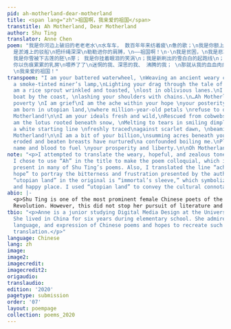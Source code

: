 ```yaml
---
pid: ah-motherland-dear-motherland
title: <span lang="zh">祖国啊，我亲爱的祖国</span>
transtitle: Ah Motherland, Dear Motherland
author: Shu Ting
translator: Anne Chen
poem: "我是你河边上破旧的⽼老老⽔\n水⻋车， 数百年年来纺着疲\n惫的歌；\n我是你额上熏⿊黑的矿灯，\n照你在历史的隧洞洞⾥里里蜗⾏行行摸索\n我是⼲干瘪的稻穗，是失修的路路\n基；
  是淤滩上的驳船\n把纤绳深深\n勒勒进你的肩膊，\n——祖国啊！\n·\n我是贫困，\n我是悲哀。\n我是你祖祖辈辈\n痛苦的希望啊， \n是“⻜飞天”袖间\n千百年年未落到地⾯面的花朵，\n——祖国啊！\n·\n我是你簇新的理理想，\n刚从神话的蛛⽹网⾥里里挣\n脱；
  我是你雪被下古莲的胚\n芽； 我是你挂着眼泪的笑涡\n；我是新刷出的雪⽩白的起跑线\n； 是绯红的黎明\n正在喷薄；\n—— 祖国啊！\n·\n我是你的⼗十亿分之⼀一，\n是你九百六⼗十万平⽅方的总\n和；
  你以伤痕累累的乳房\n喂养了了\n迷惘的我、深思的我、 沸腾的我； \n那就从我的⾎血⾁肉之躯上\n去取得\n你的富饶、你的荣光、你的⾃自由；\n—— 祖国啊，
  \n我亲爱的祖国！"
transpoem: "I am your battered waterwheel, \nWeaving an ancient weary chime.\nI am
  a smoke-tinted miner’s lamp,\nLighting your drag through the tale of time.\n\nI
  am a rice sprout wrinkled and toasted, \nlost in oblivious lanes.\nI am an untamed
  boat by the coast, \nlashing your shoulders with chains.\n…Ah Motherland!\n\nI am
  poverty \nI am grief\nI am the ache within your hope \nyour posterity yet ancestry.\nI
  am born in utopian land,\nwhere million-year-old petals \nrefuse to drop from trees.\n…Ah
  Motherland!\n\nI am your ideals fresh and wild,\nRescued from cobwebs you have fabled.\nI
  am the lotus rooted beneath snow, \nMelting to tears in smiling dimples.\n\nI am
  a white starting line \nfreshly traced\nagainst scarlet dawn, \nbeaming gold rays.\n…Ah
  Motherland!\n\nI am a bit of your billion,\nsumming acres beneath your feet.\nYour
  eroded and beaten breasts have nurtured\na confounded boiling me.\nPlease take my
  name and blood to fuel \nyour prosperity and liberty.\n\nOh Motherland… \nDear Motherland!\n"
note: "<p>I attempted to translate the weary, hopeful, and zealous tone of the poem.
  I chose to use “Ah” in the title to make the poem colloquial, which is a quality
  present in many of Shu Ting’s poems. Also, I translated the line “ache within your
  hope” to portray the bitterness and frustration presented by the author. The phrase
  “utopian land” in the original is “immortal’s sleeve,” which symbolizes an idealistic
  and happy place. I used “utopian land” to convey the cultural connotation.</p>"
abio: |-
  <p>Shu Ting is one of the most prominent female Chinese poets of the twentieth century. At the age of seventeen, she was sent to work in the countryside during the Cultural
  Revolution. However, this did not stop her pursuit of literature and poetry. In the early 1980s, she was regarded as the leading female representative of the Misty Poets, who reacted against the restrictions on art during the Cultural Revolution. Shu Ting has joined the official Chinese Writers’ Association and won the National Outstanding Poetry Award twice now.</p>
tbio: "<p>Anne is a junior studying Digital Media Design at the University of Pennsylvania.
  She lived in China for six years during elementary school. She admires the rhythm,
  language, and expression of Chinese poems and hopes to recreate such aspects through
  translation.</p>"
language: Chinese
lang: zh
image: 
image2: 
imagecredit: 
imagecredit2: 
origaudio: 
translaudio: 
edition: '2020'
pagetype: submission
order: '07'
layout: poempage
collection: poems_2020
---
```

